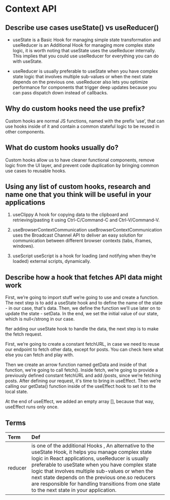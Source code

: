 # Context API

## Describe use cases useState() vs useReducer()

- useState is a Basic Hook for managing simple state transformation and useReducer is an Additional Hook for managing more complex state logic, it is worth noting that useState uses the useReducer internally. This implies that you could use useReducer for everything you can do with useState.

- useReducer is usually preferable to useState when you have complex state logic that involves multiple sub-values or when the next state depends on the previous one. useReducer also lets you optimize performance for components that trigger deep updates because you can pass dispatch down instead of callbacks.

## Why do custom hooks need the use prefix?

Custom hooks are normal JS functions, named with the prefix ‘use’, that can use hooks inside of it and contain a common stateful logic to be reused in other components.

## What do custom hooks usually do?

 Custom hooks allow us to have cleaner functional components, remove logic from the UI layer, and prevent code duplication by bringing common use cases to reusable hooks.

## Using any list of custom hooks, research and name one that you think will be useful in your applications

1. useClippy
A hook for copying data to the clipboard and retrieving/pasting it using Ctrl-C/Command-C and Ctrl-V/Command-V.

2. useBrowserContextCommunication
useBrowserContextCommunication uses the Broadcast Channel API to deliver an easy solution for communication between different browser contexts (tabs, iframes, windows).

3. useScript
useScript is a hook for loading (and notifying when they’re loaded) external scripts, dynamically.

## Describe how a hook that fetches API data might work

First, we’re going to import stuff we’re going to use and create a function.
The next step is to add a useState hook and to define the name of the state - in our case, that's data. Then, we define the function we’ll use later on to update the state - setData.
In the end, we set the initial value of our state, which is null</strong in our case.

fter adding our useState hook to handle the data, the next step is to make the fetch request.

First, we’re going to create a constant fetchURL, in case we need to reuse our endpoint to fetch other data, except for posts. You can check here what else you can fetch and play with.

Then we create an arrow function named getData and inside of that function, we’re going to call fetch().
Inside fetch, we’re going to provide a previously defined constant fetchURL and add /posts, since we’re fetching posts.
After defining our request, it's time to bring in useEffect. Then we’re calling our getData() function inside of the useEffect hook to set it to the local state.

At the end of useEffect, we added an empty array [], because that way, useEffect runs only once.

## Terms

| Term                            | Def                   |
| :-------------                  |   :----------         |
| reducer                |is one of the additional Hooks , An alternative to the useState Hook, it helps you manage complex state logic in React applications, useReducer is usually preferable to useState when you have complex state logic that involves multiple sub-values or when the next state depends on the previous one.so reducers are responsible for handling transitions from one state to the next state in your application. |
